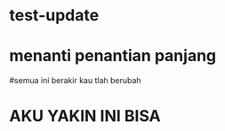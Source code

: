 # test-update
# menanti penantian panjang

#semua ini berakir kau tlah berubah

# AKU YAKIN INI BISA
